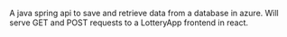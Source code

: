 A java spring api to save and retrieve data from a database in azure.
Will serve GET and POST requests to a LotteryApp frontend in react.